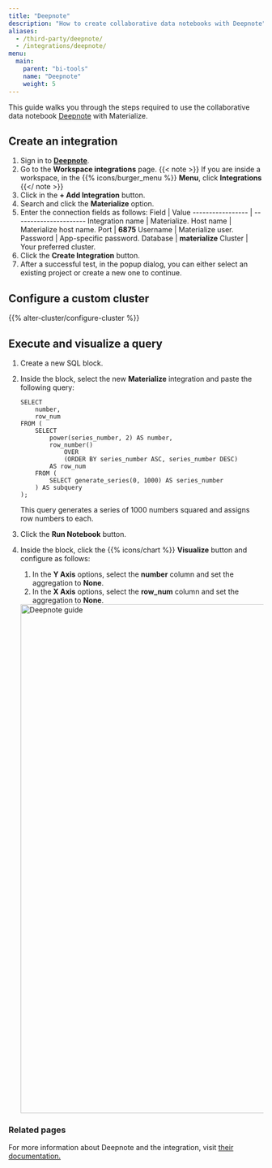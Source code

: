 ```yaml
---
title: "Deepnote"
description: "How to create collaborative data notebooks with Deepnote"
aliases:
  - /third-party/deepnote/
  - /integrations/deepnote/
menu:
  main:
    parent: "bi-tools"
    name: "Deepnote"
    weight: 5
---
```


This guide walks you through the steps required to use the collaborative data notebook [Deepnote](https://deepnote.com/) with Materialize.

## Create an integration

1. Sign in to **[Deepnote](https://deepnote.com/)**.
2. Go to the **Workspace integrations** page.
  {{< note >}}
  If you are inside a workspace, in the {{% icons/burger_menu %}} **Menu**, click **Integrations**
  {{</ note >}}
1. Click in the **+ Add Integration** button.
2. Search and click the **Materialize** option.
3. Enter the connection fields as follows:
    Field             | Value
    ----------------- | ----------------------
    Integration name  | Materialize.
    Host name         | Materialize host name.
    Port              | **6875**
    Username          | Materialize user.
    Password          | App-specific password.
    Database          | **materialize**
    Cluster           | Your preferred cluster.
4. Click the **Create Integration** button.
5. After a successful test, in the popup dialog, you can either select an existing project or create a new one to continue.

## Configure a custom cluster

{{% alter-cluster/configure-cluster %}}

## Execute and visualize a query

1. Create a new SQL block.

2. Inside the block, select the new **Materialize** integration and paste the following query:
    ```mzsql
    SELECT
        number,
        row_num
    FROM (
        SELECT
            power(series_number, 2) AS number,
            row_number()
                OVER
                (ORDER BY series_number ASC, series_number DESC)
            AS row_num
        FROM (
            SELECT generate_series(0, 1000) AS series_number
        ) AS subquery
    );
    ```

    This query generates a series of 1000 numbers squared and assigns row numbers to each.
3. Click the **Run Notebook** button.

4. Inside the block, click the {{% icons/chart %}} **Visualize** button and configure as follows:
   1. In the **Y Axis** options, select the **number** column and set the aggregation to **None**.
   2. In the **X Axis** options, select the **row_num** column and set the aggregation to **None**.

   <img width="1002" alt="Deepnote guide" src="https://github.com/joacoc/materialize/assets/11491779/fdd21c0c-db2f-4096-8d7a-dd38bdfb646d">


### Related pages

For more information about Deepnote and the integration, visit [their documentation.](https://deepnote.com/docs/materialize)
